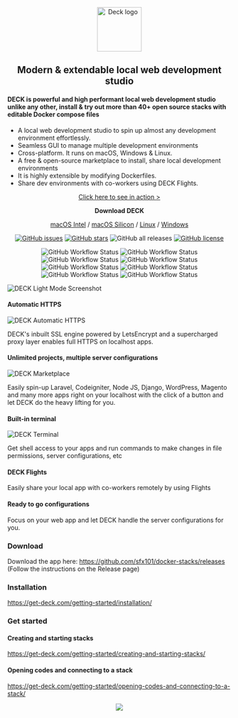 <p align="center">
  <img src="https://get-deck.com/wp-content/uploads/2022/01/app-logo.png" alt="Deck logo" height="100"/>
</p>

<h2 align="center">Modern & extendable local web development studio</h3>

#### DECK is powerful and high performant local web development studio unlike any other, install & try out more than 40+ open source stacks with editable Docker compose files

- A local web development studio to spin up almost any development environment effortlessly.
- Seamless GUI to manage multiple development environments
- Cross-platform. It runs on macOS, Windows & Linux.
- A free & open-source marketplace to install, share local development environments
- It is highly extensible by modifying Dockerfiles.
- Share dev environments with co-workers using DECK Flights.

<p align="center">
  <a href="https://www.loom.com/share/056e358938144db788d4c32a65a0572d">Click here to see in action &gt;</a>
</p>
<p align="center"><strong>Download DECK</strong></p>
<p align="center">
  <a href="https://github.com/deck-app/stable-releases/releases/download/v4.0.0/DECK-4.0.0-mac-x64.dmg">macOS Intel</a> / <a href="https://github.com/deck-app/stable-releases/releases/download/v4.0.0/DECK-4.0.0-mac-x64.dmg">macOS Silicon</a> / <a href="https://github.com/sfx101/deck/releases/tag/v3.0.0">Linux</a> / <a href="https://github.com/sfx101/deck/releases/download/v3.0.0/DECK-Setup-3.0.0.exe">Windows</a>
</p>
<p align="center">
  <a href="https://github.com/sfx101/docker-stacks/issues"><img alt="GitHub issues" src="https://img.shields.io/github/issues/sfx101/docker-stacks?style=for-the-badge"></a>
  <a href="https://github.com/sfx101/docker-stacks/stargazers"><img alt="GitHub stars" src="https://img.shields.io/github/stars/sfx101/docker-stacks?style=for-the-badge"></a>
  <img alt="GitHub all releases" src="https://img.shields.io/github/downloads/sfx101/docker-stacks/total?style=for-the-badge">
  <a href="https://github.com/sfx101/docker-stacks/blob/master/LICENSE"><img alt="GitHub license" src="https://img.shields.io/github/license/sfx101/docker-stacks?style=for-the-badge"></a>
</p>
<p align="center">
  <img alt="GitHub Workflow Status" src="https://img.shields.io/github/workflow/status/deck-app/lamp-stack/LAMP?label=LAMP&style=flat-square"> <img alt="GitHub Workflow Status" src="https://img.shields.io/github/workflow/status/deck-app/lemp-stack/Docker%20Image%20CI?label=LEMP&style=flat-square"> <img alt="GitHub Workflow Status" src="https://img.shields.io/github/workflow/status/deck-app/nginx-stack/Docker%20Image%20CI?label=NGINX&style=flat-square"> <img alt="GitHub Workflow Status" src="https://img.shields.io/github/workflow/status/deck-app/apache-stack/Docker%20Image%20CI?label=APACHE&style=flat-square"> <img alt="GitHub Workflow Status" src="https://img.shields.io/github/workflow/status/deck-app/laravel/Docker%20Image%20CI?label=LARAVEL&style=flat-square"> <img alt="GitHub Workflow Status" src="https://img.shields.io/github/workflow/status/deck-app/wordpress/Docker%20Image%20CI?label=WordPress&style=flat-square"> <img alt="GitHub Workflow Status" src="https://img.shields.io/github/workflow/status/deck-app/mysql/Docker%20Image%20CI?label=MySQL&style=flat-square"> <img alt="GitHub Workflow Status" src="https://img.shields.io/github/workflow/status/deck-app/mongodb/Docker%20Image%20CI?label=MONGODB&style=flat-square">
 </p>

![DECK Light Mode Screenshot](https://get-deck.com/wp-content/uploads/2022/03/Screenshot-2022-03-07-at-4.27.32-AM.png)

#### Automatic HTTPS

![DECK Automatic HTTPS](https://get-deck.com/wp-content/uploads/2022/03/Screenshot-2022-03-07-at-4.25.08-AM.png)

DECK's inbuilt SSL engine powered by LetsEncrypt and a supercharged proxy layer enables full HTTPS on localhost apps.

#### Unlimited projects, multiple server configurations

![DECK Marketplace](https://get-deck.com/wp-content/uploads/2022/03/Screenshot-2022-03-07-at-4.23.39-AM.png)

Easily spin-up Laravel, Codeigniter, Node JS, Django, WordPress, Magento
and many more apps right on your localhost with the click of a button
and let DECK do the heavy lifting for you.

#### Built-in terminal

![DECK Terminal](https://get-deck.com/wp-content/uploads/2022/03/Screenshot-2022-03-07-at-4.26.12-AM.png)

Get shell access to your apps and run commands to make changes in file permissions, server configurations, etc

#### DECK Flights

Easily share your local app with co-workers remotely by using Flights

#### Ready to go configurations

Focus on your web app and let DECK handle the server configurations for you.

### Download

Download the app here: https://github.com/sfx101/docker-stacks/releases (Follow the instructions on the Release page)

### Installation

https://get-deck.com/getting-started/installation/

### Get started

#### Creating and starting stacks

https://get-deck.com/getting-started/creating-and-starting-stacks/

#### Opening codes and connecting to a stack

https://get-deck.com/getting-started/opening-codes-and-connecting-to-a-stack/


<p align="center">
  <a href="https://www.buymeacoffee.com/deck"><img src="https://img.buymeacoffee.com/button-api/?text=Buy me a coffee&emoji=&slug=deck&button_colour=FFDD00&font_colour=000000&font_family=Comic&outline_colour=000000&coffee_colour=ffffff&nonce=00000"></a>
</p>
